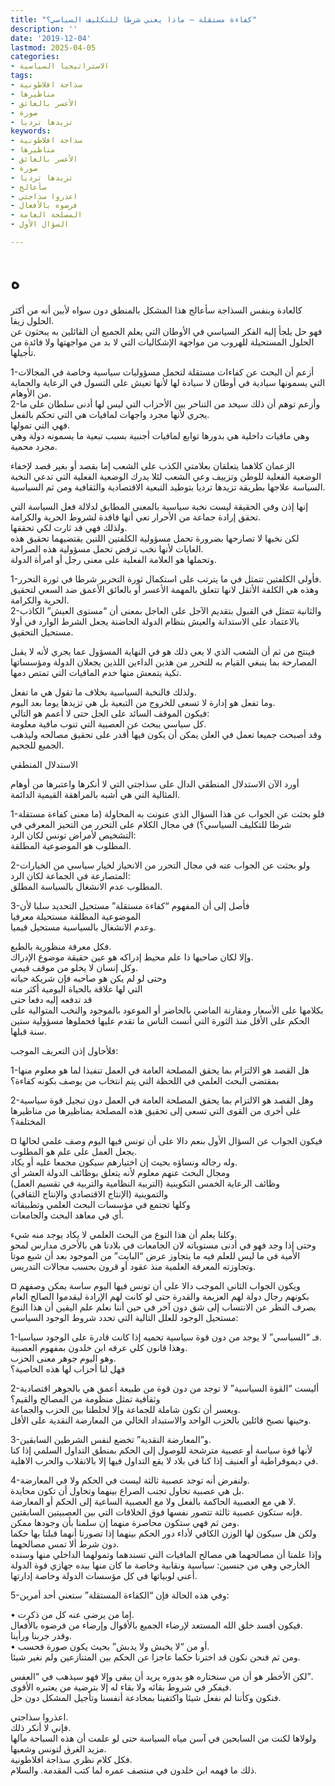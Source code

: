 ```yaml
---
title: "كفاءة مستقلة – ماذا يعني شرطا للتكليف السياسي؟"
description: ''
date: '2019-12-04'
lastmod: 2025-04-05
categories:
- الاستراتيجيا السياسية
tags:
- سذاجة افلاطونية
- مناظيرها
- الأعسر بالعائق
- صورة
- تزيدها ترديا
keywords:
- سذاجة افلاطونية
- مناظيرها
- الأعسر بالعائق
- صورة
- تزيدها ترديا
- سأعالج
- اعذروا سذاجتي
- فرضوه بالأفعال
- المصلحة العامة
- السؤال الأول

---
```

# **ه**

كالعادة وبنفس السذاجة سأعالج هذا المشكل بالمنطق دون سواه لأبين أنه من أكثر الحلول زيفا.  
فهو حل يلجأ إليه الفكر السياسي في الأوطان التي يعلم الجميع أن القائلين به يبحثون عن الحلول المستحيلة للهروب من مواجهة الإشكاليات التي لا بد من مواجهتها ولا فائدة من تأجيلها.

1-أزعم أن البحث عن كفاءات مستقلة لتحمل مسؤوليات سياسية وخاصة في المجالات التي يسمونها سيادية في أوطان لا سيادة لها لأنها تعيش على التسول في الرعاية والحماية من الأوهام.  
2-وأزعم توهم أن ذلك سيحد من التناحر بين الأحزاب التي ليس لها أدنى سلطان على ما يجري لأنها مجرد واجهات لمافيات هي التي تحكم بالفعل.  
فهي التي تمولها.  
وهي مافيات داخلية هي بدورها توابع لمافيات أجنبية بسبب تبعية ما يسمونه دولة وهي مجرد محمية.

الزعمان كلاهما يتعلقان بعلامتي الكذب على الشعب إما بقصد أو بغير قصد لإخفاء الوضعية الفعلية للوطن وتزييف وعي الشعب لئلا يدرك الوضعية الفعلية التي تدعي النخبة السياسة علاجها بطريقة تزيدها ترديا بتوطيد التبعية الاقتصادية والثقافية ومن ثم السياسية.

إنها إذن وفي الحقيقة ليست نخبة سياسية بالمعنى المطابق لدلالة فعل السياسة التي تحقق إرادة جماعة من الأحرار تعي أنها فاقدة لشروط الحرية والكرامة.  
ولذلك فهي قد ثارت لكي تحققها.  
لكن نخبها لا تصارحها بضرورة تحمل مسؤولية الكلفتين اللتين يقتضيهما تحقيق هذه الغايات لأنها نخب ترفض تحمل مسؤولية هذه الصراحة.  
وتحملها هو العلامة الفعلية على معنى رجل أو امرأة الدولة.

1-فأولى الكلفتين تتمثل في ما يترتب على استكمال ثورة التحرير شرطا في ثورة التحرر.  
وهذه هي الكلفة الأثقل لانها تتعلق بالمهمة الأعسر أو بالعائق الأعمق ضد السعي لتحقيق الحرية والكرامة.  
2-والثانية تتمثل في القبول بتقديم الآجل على العاجل بمعنى أن “مستوى العيش” الكاذب بالاعتماد على الاستدانة والعيش بنظام الدولة الحاضنة يجعل الشرط الوارد في أولا مستحيل التحقيق.

فينتج من ثم أن الشعب الذي لا يعي ذلك هو في النهاية المسؤول عما يجري لأنه لا يقبل المصارحة بما ينبغي القيام به للتحرر من هذين الداءين اللذين يجعلان الدولة ومؤسساتها تكية يتمعش منها خدم المافيات التي تمتص دمها.

ولذلك فالنخبة السياسية بخلاف ما تقول هي ما تفعل.  
وما تفعل هو إدارة لا تسعى للخروج من التبعية بل هي تزيدها يوما بعد اليوم.  
فيكون الموقف السائد على الجل حتى لا أعمم هو التالي:  
كل سياسي يبحث عن العصبية التي تنوب مافية معلومة.  
وقد أصبحت جميعا تعمل في العلن يمكن أن يكون فيها أقدر على تحقيق مصالحه وليذهب الجميع للجحيم.

الاستدلال المنطقي

أورد الآن الاستدلال المنطقي الدال على سذاجتي التي لا أنكرها واعتبرها من أوهام المثالية التي هي أشبه بالمراهقة القيمية الدائمة.

1-فلو بحثت عن الجواب عن هذا السؤال الذي عنونت به المحاولة (ما معنى كفاءة مستقلة شرطا للتكليف السياسي؟) في مجال الكلام على التحرر من التحيز المعرفي في التشخيص لأمراض تونس لكان الرد:  
المطلوب هو الموضوعية المطلقة.

2-ولو بحثت عن الجواب عنه في مجال التحرر من الانحياز لخيار سياسي من الخيارات المتصارعة في الجماعة لكان الرد:  
المطلوب عدم الانشغال بالسياسة المطلق.

3-فأصل إلى أن المفهوم “كفاءة مستقلة” مستحيل التحديد سلبا لأن  
الموضوعية المطلقة مستحيلة معرفيا  
وعدم الانشغال بالسياسية مستحيل قيميا.

فكل معرفة منظورية بالطبع.  
وإلا لكان صاحبها ذا علم محيط إدراكه هو عين حقيقة موضوع الإدراك.  
وكل إنسان لا يخلو من موقف قيمي.  
وحتى لو لم يكن هو صاحبه فإن شريكة حياته  
التي لها علاقة بالحياة اليومية أكثر منه  
قد تدفعه إليه دفعا حتى  
بكلامها على الأسعار ومقارنة الماضي بالحاضر أو الموعود بالموجود والنخب المتوالية على الحكم على الأقل منذ الثورة التي أنست الناس ما تقدم عليها فحملوها مسؤولية ستين سنة قبلها.

فلأحاول إذن التعريف الموجب:

1-هل القصد هو الالتزام بما يحقق المصلحة العامة في العمل تنفيذا لما هو معلوم منها بمقتضى البحث العلمي في اللحظة التي يتم انتخاب من يوصف بكونه كفاءة؟

2-وهل القصد هو الالتزام بما يحقق المصلحة العامة في العمل دون تبجيل قوة سياسية على أخرى من القوى التي تسعى إلى تحقيق هذه المصلحة بمناظيرها من مناظيرها المختلفة؟

¤ فيكون الجواب عن السؤال الأول بنعم دالا على أن تونس فيها اليوم وصف علمي لحالها يجعل العمل على علم هو المطلوب.  
وله رجاله ونساؤه بحيث إن اختيارهم سيكون مجمعا عليه أو يكاد.  
ومجال البحث عنهم معلوم لأنه يتعلق بوظائف الدولة العشر أي  
وظائف الرعاية الخمس التكوينية (التربية النظامية والتربية في تقسيم العمل)  
والتموينية (الإنتاج الاقتصادي والإنتاج الثقافي)  
وكلها تجتمع في مؤسسات البحث العلمي وتطبيقاته  
أي في معاهد البحث والجامعات.

وكلنا يعلم أن هذا النوع من البحث العلمي لا يكاد يوجد منه شيء.  
وحتى إذا وجد فهو في أدنى مستوياته لان الجامعات في بلادنا هي بالأحرى مدارس لمحو الأمية في ما ليس للعلم فيه ما يتجاوز عرض “البايت” من الموجود بعد أن شبع موتا وتجاوزته المعرفة العلمية منذ عقود أو قرون بحسب مجالات التدريس.

¤ ويكون الجواب الثاني الموجب دالا على أن تونس فيها اليوم ساسة يمكن وصفهم بكونهم رجال دولة لهم العزيمة والقدرة حتى لو كانت لهم الإرادة ليقدموا الصالح العام بصرف النظر عن الانتساب إلى شق دون آخر في حين أننا نعلم علم اليقين أن هذا النوع مستحيل الوجود للعلل التالية التي تحدد شروط الوجود السياسي:

1-فـ “السياسي” لا يوجد من دون قوة سياسية تحميه إذا كانت قادرة على الوجود سياسيا.  
وهذا قانون كلي عرفه ابن خلدون بمفهوم العصبية.  
وهو اليوم جوهر معنى الحزب.  
فهل لنا أحزاب لها هذه الخاصية؟

2-أليست “القوة السياسية” لا توجد من دون قوة من طبيعة أعمق هي بالجوهر اقتصادية وثقافية تمثل منظومة من المصالح والقيم؟  
ويعسر أن تكون شاملة للجماعة وإلا لخلطنا بين الحزب والجماعة.  
وحينها نصبح قائلين بالحزب الواحد والاستبداد الخالي من المعارضة النقدية على الأقل.

3-و”المعارضة النقدية” تخضع لنفس الشرطين السابقين.  
لأنها قوة سياسة أو عصبية مترشحة للوصول إلى الحكم بمنطق التداول السلمي إذا كنا في ديموقراطية أو العنيف إذا كنا في بلاد لا يقع التداول فيها إلا بالانقلاب والحرب الاهلية.

4-ولنفرض أنه توجد عصبية ثالثة ليست في الحكم ولا في المعارضة.  
بل هي عصبية تحاول تجنب الصراع بينهما وتحاول أن تكون محايدة.  
لا هي مع العصبية الحاكمة بالفعل ولا مع العصبية الساعية إلى الحكم أو المعارضة.  
فإنه ستكون عصبية ثالثة تتصور نفسها فوق الخلافات التي بين العصبيتين السابقتين.  
ومن ثم فهي ستكون محاصرة منهما إن سلمنا بأن وجودها ممكن.  
ولكن هل سيكون لها الوزن الكافي لأداء دور الحكم بينهما إذا تصورنا أنهما قبلتا بها حكما دون شرط ألا تمس مصالحهما.  
وإذا علمنا أن مصالحهما هي مصالح المافيات التي تسندهما وتمولهما الداخلي منها وسنده الخارجي وهي من جنسين: سياسية ونقابية وخاصة ما كان منها بيده جهازي قوة الدولة أعني لوبياتها في كل مؤسسات الدولة وخاصة إدارتها.

5-وفي هذه الحالة فإن “الكفاءة المستقلة” ستعني أحد أمرين:

• إما من يرضى عنه كل من ذكرت.  
فيكون أفسد خلق الله المستعد لإرضاء الجميع بالأقوال وإرضاء من فرضوه بالأفعال.  
وقدر جربنا ورأينا.  
• أو من “لا يخبش ولا يدبش” بحيث يكون صورة فحسب.  
ومن ثم فنحن نكون قد اخترنا حكما عاجزا عن الحكم بين المتنازعين ولم نغير شيئا.

لكن الأخطر هو أن من سنختاره هو بدوره يريد أن يبقى وإلا فهو سيذهب في “العفس”.  
فيفكر في شروط بقائه ولا بقاء له إلا بترضية من يعتبره الأقوى.  
فنكون وكأننا لم نفعل شيئا واكتفينا بمخادعة أنفسنا وتأجيل المشكل دون حل.

اعذروا سذاجتي.  
فإني لا أنكر ذلك.  
ولولاها لكنت من السابحين في آسن مياه السياسة حتى لو علمت أن هذه السباحة مآلها مزيد الغرق لتونس وشعبها.  
فكل كلام نظري سذاجة افلاطونية.  
ذلك ما فهمه ابن خلدون في منتصف عمره لما كتب المقدمة. والسلام.

###
